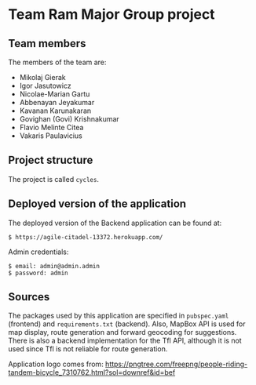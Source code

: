 # Team Ram Major Group project

## Team members
The members of the team are:
- Mikolaj Gierak
- Igor Jasutowicz
- Nicolae-Marian Gartu
- Abbenayan Jeyakumar
- Kavanan Karunakaran
- Govighan (Govi) Krishnakumar
- Flavio Melinte Citea
- Vakaris Paulavicius

## Project structure
The project is called `cycles`.

## Deployed version of the application
The deployed version of the Backend application can be found at:

```
$ https://agile-citadel-13372.herokuapp.com/
```

Admin credentials:

```
$ email: admin@admin.admin
$ password: admin
```

## Sources
The packages used by this application are specified in `pubspec.yaml` (frontend) and `requirements.txt` (backend).
Also, MapBox API is used for map display, route generation and forward geocoding for suggestions. There is also a backend implementation for the Tfl API, although it is not used since Tfl is not reliable for route generation.

Application logo comes from:  https://pngtree.com/freepng/people-riding-tandem-bicycle_7310762.html?sol=downref&id=bef
